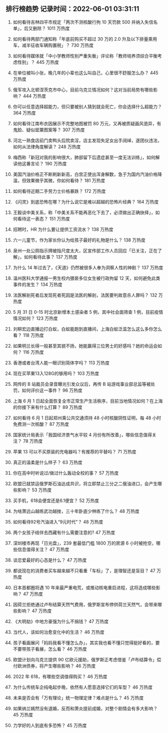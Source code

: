 
## 排行榜趋势 记录时间：2022-06-01 03:31:11
  
  1. 如何看待吉林四平市规定「两次不测核酸行拘 10 天罚款 500 并纳入失信名单」，后又删除？ 1011 万热度
    
  2. 如何看待两部门通知称「年底前购买不超过 30 万的 2.0 升及以下排量乘用车，减半征收车辆购置税」？ 730 万热度
    
  3. 如何看待媒体就「中小学教师性别严重失衡」评论称「教师培养须综合平衡考虑性别」？ 445 万热度
    
  4. 在单位被叫小张，晚几年的小辈也这么叫自己，心里很不舒服怎么办？ 445 万热度
    
  5. 俄军攻入北顿涅茨克市中心，目前乌克兰情况如何？这对当前局势有哪些影响？ 444 万热度
    
  6. 你可以任意选择超能力，但只要被别人猜到就会死亡，你会选择什么超能力？ 364 万热度
    
  7. 如何看待江南布衣因展示不完整地图被罚 80 万元，又再被质疑画风诡异，有鬼脸、疑似罂粟图案等？ 307 万热度
    
  8. 河北一熟食店前门卖鸭头后院卖淫，店主发现失足女出手阔绰，遂团伙违法，如何从法律角度解读？ 248 万热度
    
  9. 梅西称「新冠对我的影响很大，肺部留下后遗症甚至一度无法训练」，如何解读他这番言论？ 190 万热度
    
  10. 美国汽油价格正不断刷新新高，白宫正使出浑身解数，急于为国内汽油价格降温，但效果微乎其微，你如何看待？ 181 万热度
    
  11. 如何看待近期二手劳力士价格暴跌？ 172 万热度
    
  12. 《闪灵》到底恐怖在哪？为什么说它是难以超越的恐怖片经典？ 164 万热度
    
  13. 王毅谈中美关系，称「中美关系不能再恶化下去了，必须做出正确抉择」，如何看待这一表态？ 151 万热度
    
  14. 招聘时，HR 为什么要让提供工资流水？ 138 万热度
    
  15. 六一儿童节，作为家长你认为给孩子最好的礼物是什么？ 138 万热度
    
  16. 泉州一处公厕指示牌被指尺度太大，区宣传部工作人员回应「已关注，正在了解」，如何看待此事？ 137 万热度
    
  17. 为什么 14 年过去了，《天道》仍然被很多人奉为洞察人性的神剧？ 137 万热度
    
  18. 温州医科大学通报一男生校内猥亵多位女生被行政拘留 12 天，如何避免此类事件的发生？ 134 万热度
    
  19. 法医解剖死者后发现死者死因是法医的解剖，法医要判故意杀人罪吗？ 132 万热度
    
  20. 5 月 31 日 0-15 时北京新增本土感染者 5 例，其中社会面筛查 1 例，目前疫情情况如何？ 123 万热度
    
  21. 刘畊宏边直播边打白蚁，白蚁能跑到直播间，上海白蚁泛滥怎么这么多你怎么看？ 118 万热度
    
  22. 如果明兰长得一般甚至其貌不扬，她能赢得三位男士的好感吗？她的命运会如何？ 116 万热度
    
  23. 香港或者台湾人能一眼识别简体字吗？ 113 万热度
    
  24. 现在买苹果13入128G的够用吗？ 103 万热度
    
  25. 网传的 B 站裁员会录音曝光引发众议后，再传 B 站游戏事业部总监等被处罚，如何评价这一事件？ 96 万热度
    
  26. 上海 6 月 1 日起全面恢复全市正常生产生活秩序，目前当地情况如何？在上海的你接下来有什么打算？ 89 万热度
    
  27. 如何看待 6 月 1 日起郑州乘公共交通须持 48 小时核酸阴性证明，每 48 小时免费测一次核酸？ 87 万热度
    
  28. 国家统计局表示「我国经济景气水平较 4 月份有所改善」，哪些信息值得关注？ 78 万热度
    
  29. 苹果 13 可以不买原装的充电器吗？有推荐的平替吗？ 71 万热度
    
  30. 真正的温柔是什么样子？ 63 万热度
    
  31. 你在高中时听说过/做过什么轰动全校的事？ 57 万热度
    
  32. 欧盟已就禁运俄罗斯石油达成共识，将立即禁止三分之二俄油进口，会产生哪些影响？ 53 万热度
    
  33. 买手机，618会便宜还是6.1便宜？ 52 万热度
    
  34. 为啥萧远山越练武功越挫，三十年卧底少林练了什么？ 48 万热度
    
  35. 如何看待92号汽油进入“9元时代”？ 48 万热度
    
  36. 两个女孩子结伴去西藏有什么需要注意的? 47 万热度
    
  37. 深圳楼市再现「日光盘」，239 套最低门槛 1800 万的房源 6 小时被抢空，哪些信息值得关注？ 47 万热度
    
  38. 谈恋爱最好的心态是什么？ 47 万热度
    
  39. 都说现在的消费者买车越来越不只看重「车标」了，是理智还是盲目？ 47 万热度
    
  40. 日本首都圈将遇 10 年来最严重电荒，或推动核电重启进程，这将造成哪些影响？ 47 万热度
    
  41. 因荷兰拒绝通过卢布结算天然气费用，俄罗斯宣布停供荷兰天然气，会带来哪些影响？ 47 万热度
    
  42. 《大明劫》中地方豪强为什么不捐钱？ 47 万热度
    
  43. 当代人，该如何治愈变化中的生活？ 46 万热度
    
  44. 孩子看画展问「妈妈我看不懂怎么办」，其实我也看不懂只觉得挺好看的，要不要带孩子看展，怎么看？ 46 万热度
    
  45. 欧盟计划向乌克兰提供 90 亿欧元援助，俄罗斯正考虑借鉴「卢布结算令」偿付欧洲债券，将产生哪些影响？ 46 万热度
    
  46. 2022 年 618，有哪些空调值得购买？ 46 万热度
    
  47. 为什么传统车企纯电起步晚，依然有人愿意选择它们的车型？ 46 万热度
    
  48. 未来是否会有「万有理论」统一物理定律？难点是什么？ 45 万热度
    
  49. 如果纳兰嫣然没有退婚，反而和萧炎提前成婚，对整个剧情会有多大影响？ 45 万热度
    
  50. 力学好的人到底有多恐怖？ 45 万热度
    